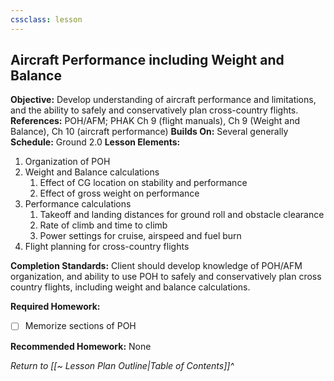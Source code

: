 ```yaml
---
cssclass: lesson
---
```

## Aircraft Performance including Weight and Balance

**Objective:** Develop understanding of aircraft performance and limitations, and the ability to safely and conservatively plan cross-country flights.
**References:** POH/AFM; PHAK Ch 9 (flight manuals), Ch 9 (Weight and Balance), Ch 10 (aircraft performance)
**Builds On:** Several generally
**Schedule:** Ground 2.0
**Lesson Elements:**
1. Organization of POH
2. Weight and Balance calculations
	1. Effect of CG location on stability and performance
	2. Effect of gross weight on performance
3. Performance calculations
	1. Takeoff and landing distances for ground roll and obstacle clearance
	2. Rate of climb and time to climb
	3. Power settings for cruise, airspeed and fuel burn
4. Flight planning for cross-country flights

**Completion Standards:** Client should develop knowledge of POH/AFM organization, and ability to use POH to safely and conservatively plan cross country flights, including weight and balance calculations.

**Required Homework:** 
- [ ] Memorize sections of POH

**Recommended Homework:** None

*Return to [[~ Lesson Plan Outline|Table of Contents]]^*